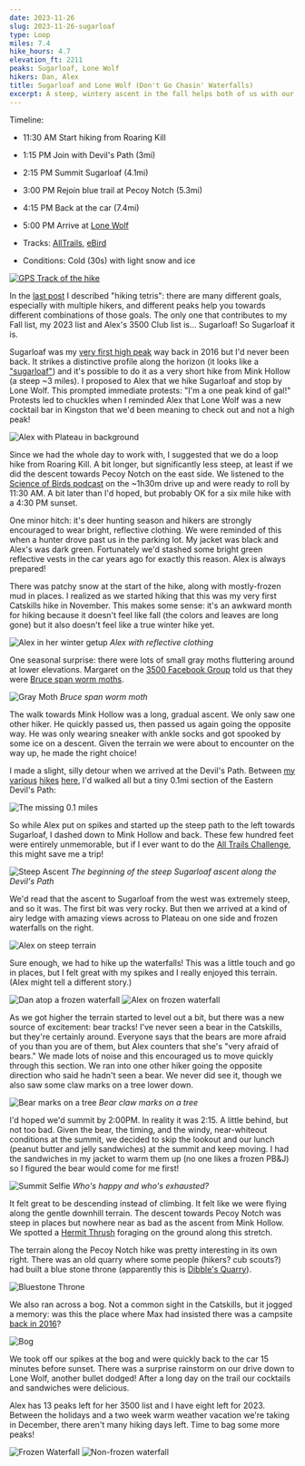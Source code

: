 ```yaml
---
date: 2023-11-26
slug: 2023-11-26-sugarloaf
type: Loop
miles: 7.4
hike_hours: 4.7
elevation_ft: 2211
peaks: Sugarloaf, Lone Wolf
hikers: Dan, Alex
title: Sugarloaf and Lone Wolf (Don't Go Chasin' Waterfalls)
excerpt: A steep, wintery ascent in the fall helps both of us with our hiking goals.
---
```



Timeline:

- 11:30 AM Start hiking from Roaring Kill
- 1:15 PM Join with Devil's Path (3mi)
- 2:15 PM Summit Sugarloaf (4.1mi)
- 3:00 PM Rejoin blue trail at Pecoy Notch (5.3mi)
- 4:15 PM Back at the car (7.4mi)
- 5:00 PM Arrive at [Lone Wolf]

- Tracks: [AllTrails], [eBird]
- Conditions: Cold (30s) with light snow and ice

[![GPS Track of the hike]({{site.baseurl}}/assets/2023-11-26-sugarloaf/track.png)]({{site.baseurl}}/map/?hike=2023-11-26-sugarloaf)

In the [last post] I described "hiking tetris": there are many different goals, especially with multiple hikers, and different peaks help you towards different combinations of those goals. The only one that contributes to my Fall list, my 2023 list and Alex's 3500 Club list is… Sugarloaf! So Sugarloaf it is.

Sugarloaf was my [very first high peak] way back in 2016 but I'd never been back. It strikes a distinctive profile along the horizon (it looks like a ["sugarloaf"]) and it's possible to do it as a very short hike from Mink Hollow (a steep ~3 miles). I proposed to Alex that we hike Sugarloaf and stop by Lone Wolf. This prompted immediate protests: "I'm a one peak kind of gal!" Protests led to chuckles when I reminded Alex that Lone Wolf was a new cocktail bar in Kingston that we'd been meaning to check out and not a high peak!

![Alex with Plateau in background]({{site.baseurl}}/assets/2023-11-26-sugarloaf/6409-alex-plateau.jpeg)

Since we had the whole day to work with, I suggested that we do a loop hike from Roaring Kill. A bit longer, but significantly less steep, at least if we did the descent towards Pecoy Notch on the east side. We listened to the [Science of Birds podcast] on the ~1h30m drive up and were ready to roll by 11:30 AM. A bit later than I'd hoped, but probably OK for a six mile hike with a 4:30 PM sunset.

One minor hitch: it's deer hunting season and hikers are strongly encouraged to wear bright, reflective clothing. We were reminded of this when a hunter drove past us in the parking lot. My jacket was black and Alex's was dark green. Fortunately we'd stashed some bright green reflective vests in the car years ago for exactly this reason. Alex is always prepared!

There was patchy snow at the start of the hike, along with mostly-frozen mud in places. I realized as we started hiking that this was my very first Catskills hike in November. This makes some sense: it's an awkward month for hiking because it doesn't feel like fall (the colors and leaves are long gone) but it also doesn't feel like a true winter hike yet.

![Alex in her winter getup]({{site.baseurl}}/assets/2023-11-26-sugarloaf/6399-alex-getup-early.jpeg)
_Alex with reflective clothing_

One seasonal surprise: there were lots of small gray moths fluttering around at lower elevations. Margaret on the [3500 Facebook Group] told us that they were [Bruce span worm moths].

![Gray Moth]({{site.baseurl}}/assets/2023-11-26-sugarloaf/6398-moth.jpeg)
_Bruce span worm moth_

The walk towards Mink Hollow was a long, gradual ascent. We only saw one other hiker. He quickly passed us, then passed us again going the opposite way. He was only wearing sneaker with ankle socks and got spooked by some ice on a descent. Given the terrain we were about to encounter on the way up, he made the right choice!

I made a slight, silly detour when we arrived at the Devil's Path. Between [my] [various] [hikes] [here], I'd walked all but a tiny 0.1mi section of the Eastern Devil's Path:

![The missing 0.1 miles]({{site.baseurl}}/assets/2023-11-26-sugarloaf/missing-section.jpeg)

So while Alex put on spikes and started up the steep path to the left towards Sugarloaf, I dashed down to Mink Hollow and back. These few hundred feet were entirely unmemorable, but if I ever want to do the [All Trails Challenge], this might save me a trip!

![Steep Ascent]({{site.baseurl}}/assets/2023-11-26-sugarloaf/6404-steep-ascent.jpeg)
_The beginning of the steep Sugarloaf ascent along the Devil's Path_

We'd read that the ascent to Sugarloaf from the west was extremely steep, and so it was. The first bit was very rocky. But then we arrived at a kind of airy ledge with amazing views across to Plateau on one side and frozen waterfalls on the right.

![Alex on steep terrain]({{site.baseurl}}/assets/2023-11-26-sugarloaf/6406-alex-steep.jpeg)

Sure enough, we had to hike up the waterfalls! This was a little touch and go in places, but I felt great with my spikes and I really enjoyed this terrain. (Alex might tell a different story.)

![Dan atop a frozen waterfall]({{site.baseurl}}/assets/2023-11-26-sugarloaf/3855-dan-on-waterfall.jpeg)
![Alex on frozen waterfall]({{site.baseurl}}/assets/2023-11-26-sugarloaf/6408-alex-waterfall.jpeg)

As we got higher the terrain started to level out a bit, but there was a new source of excitement: bear tracks! I've never seen a bear in the Catskills, but they're certainly around. Everyone says that the bears are more afraid of you than you are of them, but Alex counters that she's "very afraid of bears." We made lots of noise and this encouraged us to move quickly through this section. We ran into one other hiker going the opposite direction who said he hadn't seen a bear. We never did see it, though we also saw some claw marks on a tree lower down.

![Bear marks on a tree]({{site.baseurl}}/assets/2023-11-26-sugarloaf/6413-bear-marks.jpeg)
_Bear claw marks on a tree_

I'd hoped we'd summit by 2:00PM. In reality it was 2:15. A little behind, but not too bad. Given the bear, the timing, and the windy, near-whiteout conditions at the summit, we decided to skip the lookout and our lunch (peanut butter and jelly sandwiches) at the summit and keep moving. I had the sandwiches in my jacket to warm them up (no one likes a frozen PB&J) so I figured the bear would come for me first!

![Summit Selfie]({{site.baseurl}}/assets/2023-11-26-sugarloaf/6411-summit.jpeg)
_Who's happy and who's exhausted?_

It felt great to be descending instead of climbing. It felt like we were flying along the gentle downhill terrain. The descent towards Pecoy Notch was steep in places but nowhere near as bad as the ascent from Mink Hollow. We spotted a [Hermit Thrush] foraging on the ground along this stretch.

The terrain along the Pecoy Notch hike was pretty interesting in its own right. There was an old quarry where some people (hikers? cub scouts?) had built a blue stone throne (apparently this is [Dibble's Quarry]).

![Bluestone Throne]({{site.baseurl}}/assets/2023-11-26-sugarloaf/6417-bluestone-throne.jpeg)

We also ran across a bog. Not a common sight in the Catskills, but it jogged a memory: was this the place where Max had insisted there was a campsite [back in 2016]?

![Bog]({{site.baseurl}}/assets/2023-11-26-sugarloaf/6414-bog.jpeg)

We took off our spikes at the bog and were quickly back to the car 15 minutes before sunset. There was a surprise rainstorm on our drive down to Lone Wolf, another bullet dodged! After a long day on the trail our cocktails and sandwiches were delicious.

Alex has 13 peaks left for her 3500 list and I have eight left for 2023. Between the holidays and a two week warm weather vacation we're taking in December, there aren't many hiking days left. Time to bag some more peaks!

![Frozen Waterfall]({{site.baseurl}}/assets/2023-11-26-sugarloaf/6407-frozen-waterfall.jpeg)
![Non-frozen waterfall]({{site.baseurl}}/assets/2023-11-26-sugarloaf/6415-waterfall.jpeg)

[alltrails]: https://www.alltrails.com/explore/recording/afternoon-hike-at-sugarloaf-mountain-loop-via-pecoy-notch-and-mink-hollow-trails-84c578f
[ebird]: https://ebird.org/checklist/S155308862
[last post]: https://www.danvk.org/catskills/2023/10/16/2023-10-16-wittenberg-cornell.html
[Lone Wolf]: https://www.lonewolfkingston.com/
[very first high peak]: https://www.danvk.org/catskills/2016/05/28/2016-05-28-sugarloaf-twin.html
["sugarloaf"]: https://en.wikipedia.org/wiki/Sugarloaf
[Science of Birds podcast]: https://www.scienceofbirds.com/podcast/avian-rebrand-new-names-for-many-north-american-birds
[3500 Facebook Group]: https://www.facebook.com/groups/CatskillsTrailConditions/posts/2364654473734768
[Bruce span worm moths]: https://en.wikipedia.org/wiki/Operophtera_bruceata
[various]: https://www.danvk.org/catskills/2016/05/28/2016-05-28-sugarloaf-twin.html
[hikes]: https://www.danvk.org/catskills/2017/06/11/2017-06-11-indian-head.html
[here]: https://www.danvk.org/catskills/2022/07/16/2022-07-16-indian-twin.html
[my]: https://www.danvk.org/catskills/2022/10/09/2022-10-09-plateau.html
[All Trails Challenge]: https://catskillmountainclub.org/the-all-trails-hiking-challenge-redlining-the-catskills/
[Hermit Thrush]: https://www.allaboutbirds.org/guide/Hermit_Thrush/id
[back in 2016]: https://www.danvk.org/catskills/2016/05/28/2016-05-28-sugarloaf-twin.html
[dibble's quarry]: https://www.scenichudson.org/explore-the-valley/outdoor-adventures/adventure/dibble-quarry/
